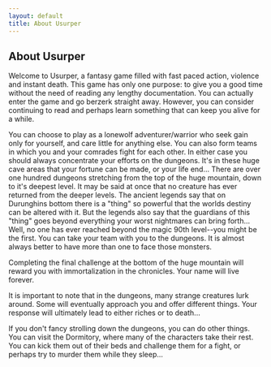 ```yaml
---
layout: default
title: About Usurper
---
```


About Usurper
-------------

Welcome to Usurper, a fantasy game filled with fast paced action, violence and instant death. 
This game has only one purpose: to give you a good time without the need of reading any lengthy documentation. 
You can actually enter the game and go berzerk straight away. 
However, you can consider continuing to read and perhaps learn something that can keep you alive for a while.

You can choose to play as a lonewolf adventurer/warrior who seek gain only for yourself, and care little for anything else. 
You can also form teams in which you and your comrades fight for each other. 
In either case you should always concentrate your efforts on the dungeons. 
It's in these huge cave areas that your fortune can be made, or your life end... 
There are over one hundred dungeons stretching from the top of the huge mountain, down to it's deepest level. 
It may be said at once that no creature has ever returned from the deeper levels. 
The ancient legends say that on Durunghins bottom there is a "thing" so powerful that the worlds destiny can be altered with it. 
But the legends also say that the guardians of this "thing" goes beyond everything your worst nightmares can bring forth... 
Well, no one has ever reached beyond the magic 90th level--you might be the first. 
You can take your team with you to the dungeons. 
It is almost always better to have more than one to face those monsters.

Completing the final challenge at the bottom of the huge mountain will reward you with immortalization in the chronicles. 
Your name will live forever.

It is important to note that in the dungeons, many strange creatures lurk around. 
Some will eventually approach you and offer different things. 
Your response will ultimately lead to either riches or to death...

If you don't fancy strolling down the dungeons, you can do other things. 
You can visit the Dormitory, where many of the characters take their rest. 
You can kick them out of their beds and challenge them for a fight, or perhaps try to murder them while they sleep...